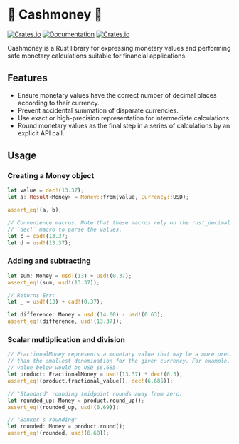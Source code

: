 # 🤑 Cashmoney 💸

[![Crates.io](https://img.shields.io/crates/v/cashmoney)](https://crates.io/crates/cashmoney)
[![Documentation](https://docs.rs/cashmoney/badge.svg)](https://docs.rs/cashmoney)
[![Crates.io](https://img.shields.io/crates/l/cashmoney)](LICENSE)

Cashmoney is a Rust library for expressing monetary values and performing safe
monetary calculations suitable for financial applications.

## Features

 - Ensure monetary values have the correct number of decimal places
   according to their currency.
 - Prevent accidental summation of disparate currencies.
 - Use exact or high-precision representation for intermediate calculations.
 - Round monetary values as the final step in a series of calculations by an 
   explicit API call.

## Usage

### Creating a Money object

```rust
let value = dec!(13.37);
let a: Result<Money> = Money::from(value, Currency::USD);

assert_eq!(a, b);

// Convenience macros. Note that these macros rely on the rust_decimal crate's
// `dec!` macro to parse the values.
let c = cad!(13.37;
let d = usd!(13.37);
```
### Adding and subtracting

```rust
let sum: Money = usd!(13) + usd!(0.37);
assert_eq!(sum, usd!(13.37));

// Returns Err:
let _ = usd!(13) + cad!(0.37);

let difference: Money = usd!(14.00) - usd!(0.63);
assert_eq!(difference, usd!(13.37));
```

### Scalar multiplication and division

```rust
// FractionalMoney represents a monetary value that may be a more precise value
// than the smallest denomination for the given currency. For example, the
// value below would be USD $6.685.
let product: FractionalMoney = usd!(13.37) * dec!(0.5);
assert_eq!(product.fractional_value(), dec!(6.685));

// "Standard" rounding (midpoint rounds away from zero)
let rounded_up: Money = product.round_up();
assert_eq!(rounded_up, usd!(6.69));

// "Banker's rounding"
let rounded: Money = product.round();
assert_eq!(rounded, usd!(6.68));
```
